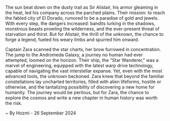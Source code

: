 
The sun beat down on the dusty trail as Sir Alistair, his armor gleaming in the heat, led his company across the parched plains. Their mission: to reach the fabled city of El Dorado, rumored to be a paradise of gold and jewels. With every step, the dangers increased: bandits lurking in the shadows, monstrous beasts prowling the wilderness, and the ever-present threat of starvation and thirst. But for Alistair, the thrill of the unknown, the chance to forge a legend, fueled his weary limbs and spurred him onward.

Captain Zara scanned the star charts, her brow furrowed in concentration. The jump to the Andromeda Galaxy, a journey no human had ever attempted, loomed on the horizon. Their ship, the "Star Wanderer," was a marvel of engineering, equipped with the latest warp drive technology, capable of navigating the vast interstellar expanse. Yet, even with the most advanced tools, the unknown beckoned. Zara knew that beyond the familiar constellations lay uncharted territories, filled with alien lifeforms, hostile or otherwise, and the tantalizing possibility of discovering a new home for humanity.  The journey would be perilous, but for Zara, the chance to explore the cosmos and write a new chapter in human history was worth the risk. 

~ By Hozmi - 26 September 2024
